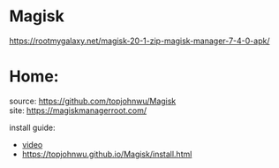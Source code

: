# Magisk
https://rootmygalaxy.net/magisk-20-1-zip-magisk-manager-7-4-0-apk/

# Home:
source: https://github.com/topjohnwu/Magisk  
site: https://magiskmanagerroot.com/

install guide:
- [video](https://youtu.be/Rpk-4z84hfg)
- https://topjohnwu.github.io/Magisk/install.html
